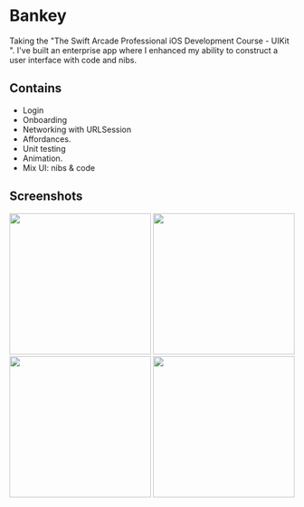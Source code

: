# Bankey

 Taking the "The Swift Arcade Professional iOS Development Course - UIKit ". I've built an enterprise app where I enhanced my ability to construct a user interface with code and nibs.
 
 
## Contains 

- Login
- Onboarding
- Networking with URLSession
- Affordances.
- Unit testing
- Animation. 
- Mix UI: nibs & code

## Screenshots

<p float="left">
  <img src="https://user-images.githubusercontent.com/51371382/164202297-54a28cd1-b910-4df1-922c-a073a0c17cc1.png" width="250" />
  <img src="https://user-images.githubusercontent.com/51371382/164202304-79fdd121-e07e-407a-a389-c85b379e91c4.png" width="250" />
  <img src="https://user-images.githubusercontent.com/51371382/164202341-382a6a62-17af-4695-925e-dfa68efb584a.png" width="250" />
  <img src="https://user-images.githubusercontent.com/51371382/164202360-64894ba6-8d10-492f-8b9c-1fae484deaa8.png" width="250" /> 
  
</p>
